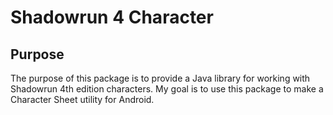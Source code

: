 # Shadowrun 4 Character

## Purpose
The purpose of this package is to provide a Java library for working with 
Shadowrun 4th edition characters. My goal is to use this package to make
a Character Sheet utility for Android.
